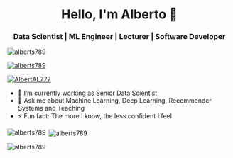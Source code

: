 <!--### Hello, I'm Alberto 👋-->

<h1 align="center">Hello, I'm Alberto 👋</h1>
<h3 align="center">Data Scientist | ML Engineer | Lecturer | Software Developer</h3>

<p align="left"> <img src="https://komarev.com/ghpvc/?username=alberts789&label=Profile%20views&color=0e75b6&style=flat" alt="alberts789" /> </p>

<p align="left"> <a href="https://github.com/ryo-ma/github-profile-trophy"><img src="https://github-profile-trophy.vercel.app/?username=alberts789" alt="alberts789" /></a> </p>

<p align="left"> <a href="https://twitter.com/AlbertAL777" target="blank"><img src="https://img.shields.io/twitter/follow/AlbertAL777?logo=twitter&style=for-the-badge" alt="AlbertAL777" /></a> </p>


- 🔭 I’m currently working as Senior Data Scientist
- 💬 Ask me about Machine Learning, Deep Learning, Recommender Systems and Teaching
- ⚡ Fun fact: The more I know, the less confident I feel



<p><img align="left" src="https://github-readme-stats-sigma-five.vercel.app/api/top-langs?username=alberts789&show_icons=true&locale=en&layout=compact&theme=solarized-dark" alt="alberts789" /></p>

<p>&nbsp;<img align="center" src="https://github-readme-stats-sigma-five.vercel.app/api?username=alberts789&show_icons=true&locale=en&theme=solarized-dark" alt="alberts789" /></p>


<p><img align="center" src="https://github-readme-streak-stats.herokuapp.com/?user=alberts789&" alt="alberts789" /></p>

<!--
**AlbertS789/alberts789** is a ✨ _special_ ✨ repository because its `README.md` (this file) appears on your GitHub profile.

Here are some ideas to get you started:

- 🔭 I’m currently working on ...
- 🌱 I’m currently learning ...
- 👯 I’m looking to collaborate on ...
- 🤔 I’m looking for help with ...
- 💬 Ask me about ...
- 📫 How to reach me: ...
- 😄 Pronouns: ...
- ⚡ Fun fact: ...
-->
